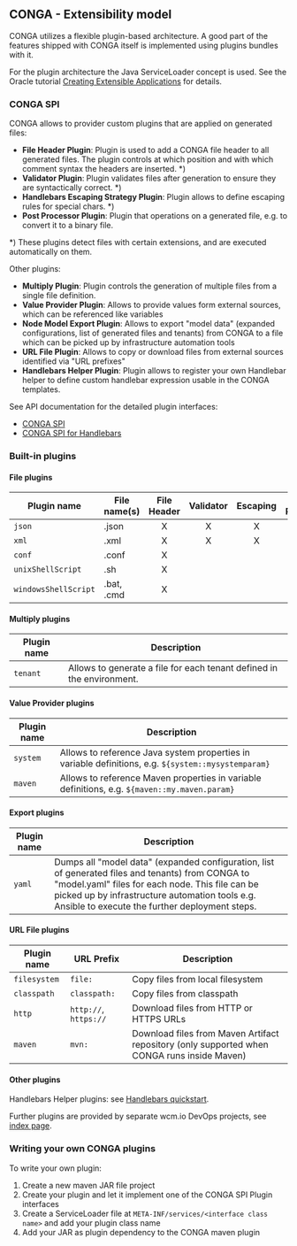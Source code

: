 ## CONGA - Extensibility model

CONGA utilizes a flexible plugin-based architecture. A good part of the features shipped with CONGA itself is implemented using plugins bundles with it.

For the plugin architecture the Java ServiceLoader concept is used. See the Oracle tutorial [Creating Extensible Applications][oracle-spi] for details.


### CONGA SPI

CONGA allows to provider custom plugins that are applied on generated files:

* **File Header Plugin**: Plugin is used to add a CONGA file header to all generated files. The plugin controls at which position and with which comment syntax the headers are inserted. *)
* **Validator Plugin**: Plugin validates files after generation to ensure they are syntactically correct. *)
* **Handlebars Escaping Strategy Plugin**: Plugin allows to define escaping rules for special chars. *)
* **Post Processor Plugin**: Plugin that operations on a generated file, e.g. to convert it to a binary file.

*) These plugins detect files with certain extensions, and are executed automatically on them.

Other plugins:

* **Multiply Plugin**: Plugin controls the generation of multiple files from a single file definition.
* **Value Provider Plugin**: Allows to provide values form external sources, which can be referenced like variables
* **Node Model Export Plugin**: Allows to export "model data" (expanded configurations, list of generated files and tenants) from CONGA to a file which can be picked up by infrastructure automation tools
* **URL File Plugin**: Allows to copy or download files from external sources identified via "URL prefixes"
* **Handlebars Helper Plugin**: Plugin allows to register your own Handlebar helper to define custom handlebar expression usable in the CONGA templates.

See API documentation for the detailed plugin interfaces:

* [CONGA SPI][conga-spi]
* [CONGA SPI for Handlebars][conga-handlebars-spi]


### Built-in plugins

#### File plugins

| Plugin name          | File name(s) | File Header | Validator | Escaping | Post Processor |
|----------------------|--------------|:-----------:|:---------:|:--------:|:--------------:|
| `json`               | .json        | X           | X         | X        |                |
| `xml`                | .xml         | X           | X         | X        |                |
| `conf`               | .conf        | X           |           |          |                |
| `unixShellScript`    | .sh          | X           |           |          |                |
| `windowsShellScript` | .bat, .cmd   | X           |           |          |                |

#### Multiply plugins

| Plugin name | Description
|-------------|-------------
| `tenant`    | Allows to generate a file for each tenant defined in the environment.

#### Value Provider plugins

| Plugin name | Description
|-------------|-------------
| `system`    | Allows to reference Java system properties in variable definitions, e.g. `${system::mysystemparam}`
| `maven`     | Allows to reference Maven properties in variable definitions, e.g. `${maven::my.maven.param}`

#### Export plugins

| Plugin name | Description
|-------------|-------------
| `yaml`      | Dumps all "model data" (expanded configuration, list of generated files and tenants) from CONGA to "model.yaml" files for each node. This file can be picked up by infrastructure automation tools e.g. Ansible to execute the further deployment steps.

#### URL File plugins

| Plugin name  | URL Prefix            | Description
|--------------|-----------------------|-------------
| `filesystem` | `file:`               | Copy files from local filesystem
| `classpath`  | `classpath:`          | Copy files from classpath
| `http`       | `http://`, `https://` | Download files from HTTP or HTTPS URLs
| `maven`      | `mvn:`                | Download files from Maven Artifact repository (only supported when CONGA runs inside Maven)

#### Other plugins

Handlebars Helper plugins: see [Handlebars quickstart][handlebars-quickstart].

Further plugins are provided by separate wcm.io DevOps projects, see [index page][index].


### Writing your own CONGA plugins

To write your own plugin:

1. Create a new maven JAR file project
2. Create your plugin and let it implement one of the CONGA SPI Plugin interfaces
3. Create a ServiceLoader file at `META-INF/services/<interface class name>` and add your plugin class name
4. Add your JAR as plugin dependency to the CONGA maven plugin


[index]: index.html
[handlebars-quickstart]: handlebars-quickstart.html
[oracle-spi]: https://docs.oracle.com/javase/tutorial/ext/basics/spi.html
[conga-spi]: generator/apidocs/io/wcm/devops/conga/generator/spi/package-summary.html
[conga-handlebars-spi]: generator/apidocs/io/wcm/devops/conga/generator/spi/handlebars/package-summary.html

